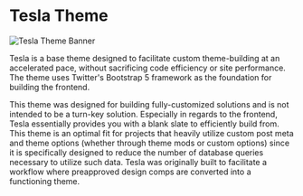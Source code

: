 # Tesla Theme

![Tesla Theme Banner](https://tesladesignstudio.com/tesla-cover.png)

Tesla is a base theme designed to facilitate custom theme-building at an accelerated pace, without sacrificing code efficiency or site performance. The theme uses Twitter's Bootstrap 5 framework as the foundation for building the frontend.

This theme was designed for building fully-customized solutions and is not intended to be a turn-key solution. Especially in regards to the frontend, Tesla essentially provides you with a blank slate to efficiently build from. This theme is an optimal fit for projects that heavily utilize custom post meta and theme options (whether through theme mods or custom options) since it is specifically designed to reduce the number of database queries necessary to utilize such data. Tesla was originally built to facilitate a workflow where preapproved design comps are converted into a functioning theme.